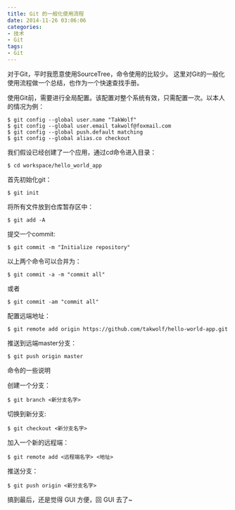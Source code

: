 ```yaml
---
title: Git 的一般化使用流程
date: 2014-11-26 03:06:06
categories:
- 技术
- Git
tags:
- Git
---
```

对于Git，平时我愿意使用SourceTree，命令使用的比较少。
这里对Git的一般化使用流程做一个总结，也作为一个快速查找手册。

<!-- more -->

使用Git前，需要进行全局配置。该配置对整个系统有效，只需配置一次。以本人的情况为例：

```
$ git config --global user.name "TakWolf"
$ git config --global user.email takwolf@foxmail.com
$ git config --global push.default matching
$ git config --global alias.co checkout
```

我们假设已经创建了一个应用，通过cd命令进入目录：

```
$ cd workspace/hello_world_app
```

首先初始化git：

```
$ git init
```

将所有文件放到仓库暂存区中：

```
$ git add -A
```

提交一个commit:

```
$ git commit -m "Initialize repository"
```

以上两个命令可以合并为：

```
$ git commit -a -m "commit all"
```

或者

```
$ git commit -am "commit all"
```

配置远端地址：

```
$ git remote add origin https://github.com/takwolf/hello-world-app.git
```

推送到远端master分支：

```
$ git push origin master
```

命令的一些说明

创建一个分支：

```
$ git branch <新分支名字>
```

切换到新分支:

```
$ git checkout <新分支名字>
```

加入一个新的远程端：

```
$ git remote add <远程端名字> <地址>
```

推送分支：

```
$ git push origin <新分支名字>
```

搞到最后，还是觉得 GUI 方便，回 GUI 去了~
